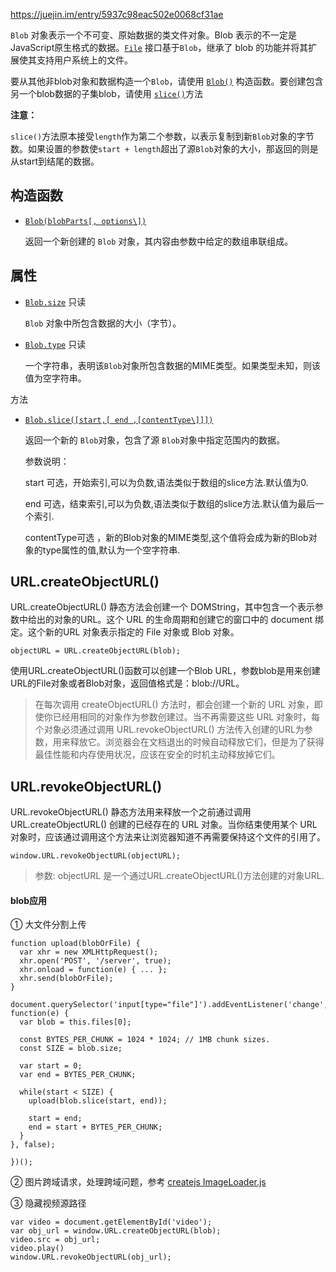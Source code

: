 https://juejin.im/entry/5937c98eac502e0068cf31ae

`Blob` 对象表示一个不可变、原始数据的类文件对象。Blob 表示的不一定是JavaScript原生格式的数据。[`File`](https://developer.mozilla.org/zh-CN/docs/Web/API/File) 接口基于`Blob`，继承了 blob 的功能并将其扩展使其支持用户系统上的文件。

要从其他非blob对象和数据构造一个`Blob`，请使用 [`Blob()`](https://developer.mozilla.org/zh-CN/docs/Web/API/Blob/Blob) 构造函数。要创建包含另一个blob数据的子集blob，请使用 [`slice()`](https://developer.mozilla.org/zh-CN/docs/Web/API/Blob/slice)方法

**注意：**

`slice()`方法原本接受`length`作为第二个参数，以表示复制到新`Blob`对象的字节数。如果设置的参数使`start + length`超出了源`Blob`对象的大小，那返回的则是从start到结尾的数据。

## 构造函数

- [`Blob(blobParts[, options\])`](https://developer.mozilla.org/zh-CN/docs/Web/API/Blob/Blob)

  返回一个新创建的 `Blob` 对象，其内容由参数中给定的数组串联组成。　

## 属性

- [`Blob.size`](https://developer.mozilla.org/zh-CN/docs/Web/API/Blob/size) 只读

  `Blob` 对象中所包含数据的大小（字节）。

- [`Blob.type`](https://developer.mozilla.org/zh-CN/docs/Web/API/Blob/type) 只读

  一个字符串，表明该`Blob`对象所包含数据的MIME类型。如果类型未知，则该值为空字符串。

 方法

- [`Blob.slice([start,[ end ,[contentType\]]])`](https://developer.mozilla.org/zh-CN/docs/Web/API/Blob/slice)

  返回一个新的 `Blob`对象，包含了源 `Blob`对象中指定范围内的数据。

  参数说明：

  start 可选，开始索引,可以为负数,语法类似于数组的slice方法.默认值为0.

  end 可选，结束索引,可以为负数,语法类似于数组的slice方法.默认值为最后一个索引.

  contentType可选 ，新的Blob对象的MIME类型,这个值将会成为新的Blob对象的type属性的值,默认为一个空字符串.

   

## URL.createObjectURL()

URL.createObjectURL() 静态方法会创建一个 DOMString，其中包含一个表示参数中给出的对象的URL。这个 URL 的生命周期和创建它的窗口中的 document 绑定。这个新的URL 对象表示指定的 File 对象或 Blob 对象。

```
objectURL = URL.createObjectURL(blob);
```

使用URL.createObjectURL()函数可以创建一个Blob URL，参数blob是用来创建URL的File对象或者Blob对象，返回值格式是：blob://URL。

> 在每次调用 createObjectURL() 方法时，都会创建一个新的 URL 对象，即使你已经用相同的对象作为参数创建过。当不再需要这些 URL 对象时，每个对象必须通过调用 URL.revokeObjectURL() 方法传入创建的URL为参数，用来释放它。浏览器会在文档退出的时候自动释放它们，但是为了获得最佳性能和内存使用状况，应该在安全的时机主动释放掉它们。

## URL.revokeObjectURL()

URL.revokeObjectURL() 静态方法用来释放一个之前通过调用 URL.createObjectURL() 创建的已经存在的 URL 对象。当你结束使用某个 URL 对象时，应该通过调用这个方法来让浏览器知道不再需要保持这个文件的引用了。

```
window.URL.revokeObjectURL(objectURL);
```

> 参数: objectURL 是一个通过URL.createObjectURL()方法创建的对象URL.

#### blob应用

① 大文件分割上传

```
function upload(blobOrFile) {
  var xhr = new XMLHttpRequest();
  xhr.open('POST', '/server', true);
  xhr.onload = function(e) { ... };
  xhr.send(blobOrFile);
}

document.querySelector('input[type="file"]').addEventListener('change', function(e) {
  var blob = this.files[0];

  const BYTES_PER_CHUNK = 1024 * 1024; // 1MB chunk sizes.
  const SIZE = blob.size;

  var start = 0;
  var end = BYTES_PER_CHUNK;

  while(start < SIZE) {
    upload(blob.slice(start, end));

    start = end;
    end = start + BYTES_PER_CHUNK;
  }
}, false);

})();
```

② 图片跨域请求，处理跨域问题，参考 [createjs ImageLoader.js](https://link.juejin.im/?target=http%3A%2F%2Fcreatejs.com%2Fdocs%2Fpreloadjs%2Ffiles%2Fpreloadjs_loaders_ImageLoader.js.html%23l37)

③ 隐藏视频源路径

```
var video = document.getElementById('video');
var obj_url = window.URL.createObjectURL(blob);
video.src = obj_url;
video.play()
window.URL.revokeObjectURL(obj_url);
```